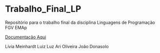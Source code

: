 # Trabalho_Final_LP
Repositório para o trabalho final da disciplina Linguagens de Programação FGV EMAp

[Documentação Aqui](https://raw.githack.com/liviameinhardt/Trabalho_Final_LPDocumentacao/_build/html/index.html)


Lívia Meinhardt
Luiz Luz
Ari Oliveira 
João Donasolo
